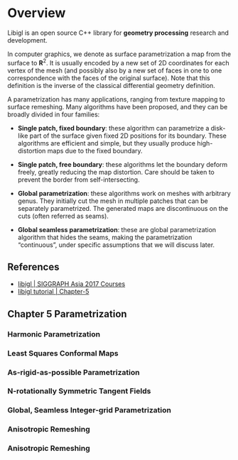 # Overview

Libigl is an open source C++ library for **geometry processing** research and development.

In computer graphics, we denote as surface parametrization a map from the surface to $\mathbf R^2$. It is usually encoded by a new set of 2D coordinates for each vertex of the mesh (and possibly also by a new set of faces in one to one correspondence with the faces of the original surface). Note that this definition is the inverse of the classical differential geometry definition.

A parametrization has many applications, ranging from texture mapping to surface remeshing. Many algorithms have been proposed, and they can be broadly divided in four families:

- **Single patch, fixed boundary**: these algorithm can parametrize a disk-like part of the surface given fixed 2D positions for its boundary. These algorithms are efficient and simple, but they usually produce high-distortion maps due to the fixed boundary.

- **Single patch, free boundary**: these algorithms let the boundary deform freely, greatly reducing the map distortion. Care should be taken to prevent the border from self-intersecting.

- **Global parametrization**: these algorithms work on meshes with arbitrary genus. They initially cut the mesh in multiple patches that can be separately parametrized. The generated maps are discontinuous on the cuts (often referred as seams).

- **Global seamless parametrization**: these are global parametrization algorithm that hides the seams, making the parametrization “continuous”, under specific assumptions that we will discuss later.

## References

- [libigl | SIGGRAPH Asia 2017 Courses](https://dl.acm.org/doi/pdf/10.1145/3134472.3134497)
- [libigl tutorial | Chapter-5](https://libigl.github.io/tutorial/#chapter-5-parametrization)

## Chapter 5 Parametrization

### Harmonic Parametrization

### Least Squares Conformal Maps

### As-rigid-as-possible Parametrization

### N-rotationally Symmetric Tangent Fields

### Global, Seamless Integer-grid Parametrization

### Anisotropic Remeshing

### Anisotropic Remeshing
